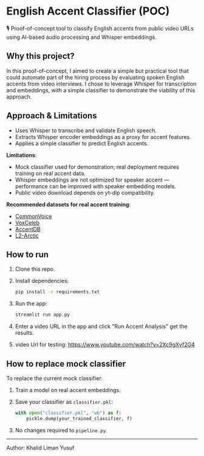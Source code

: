 # English Accent Classifier (POC)

🎙️ Proof-of-concept tool to classify English accents from public video URLs using AI-based audio processing and Whisper embeddings.

## Why this project?

In this proof-of-concept, I aimed to create a simple but practical tool that could automate part of the hiring process by evaluating spoken English accents from video interviews. I chose to leverage Whisper for transcription and embeddings, with a simple classifier to demonstrate the viability of this approach.

## Approach & Limitations

- Uses Whisper to transcribe and validate English speech.
- Extracts Whisper encoder embeddings as a proxy for accent features.
- Applies a simple classifier to predict English accents.

**Limitations**:

- Mock classifier used for demonstration; real deployment requires training on real accent data.
- Whisper embeddings are not optimized for speaker accent — performance can be improved with speaker embedding models.
- Public video download depends on yt-dlp compatibility.

**Recommended datasets for real accent training**:

- [CommonVoice](https://commonvoice.mozilla.org/en/datasets)
- [VoxCeleb](http://www.robots.ox.ac.uk/~vgg/data/voxceleb/)
- [AccentDB](https://github.com/ksingh7/AccentDB)
- [L2-Arctic](https://psi.engr.tamu.edu/l2-arctic-corpus/)

## How to run

1. Clone this repo.
2. Install dependencies:

    ```bash
    pip install -r requirements.txt
    ```

3. Run the app:

    ```bash
    streamlit run app.py
    ```

4. Enter a video URL in the app and click "Run Accent Analysis" get the results.
5. video Url for testing: https://www.youtube.com/watch?v=2Xc9gXyf2G4

## How to replace mock classifier

To replace the current mock classifier:

1. Train a model on real accent embeddings.
2. Save your classifier as `classifier.pkl`:

    ```python
    with open("classifier.pkl", "wb") as f:
        pickle.dump(your_trained_classifier, f)
    ```

3. No changes required to `pipeline.py`.

---

Author: Khalid Liman Yusuf


